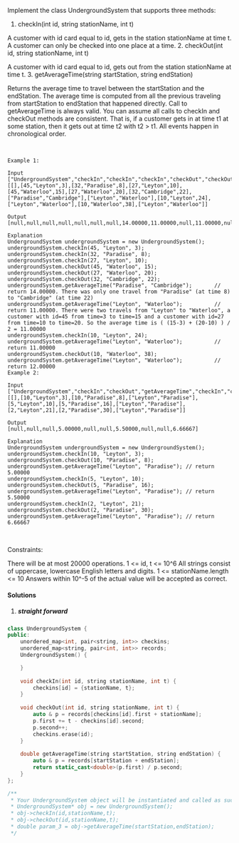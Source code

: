 Implement the class UndergroundSystem that supports three methods:

1. checkIn(int id, string stationName, int t)

A customer with id card equal to id, gets in the station stationName at time t.
A customer can only be checked into one place at a time.
2. checkOut(int id, string stationName, int t)

A customer with id card equal to id, gets out from the station stationName at time t.
3. getAverageTime(string startStation, string endStation) 

Returns the average time to travel between the startStation and the endStation.
The average time is computed from all the previous traveling from startStation to endStation that happened directly.
Call to getAverageTime is always valid.
You can assume all calls to checkIn and checkOut methods are consistent. That is, if a customer gets in at time t1 at some station, then it gets out at time t2 with t2 > t1. All events happen in chronological order.

 

```
Example 1:

Input
["UndergroundSystem","checkIn","checkIn","checkIn","checkOut","checkOut","checkOut","getAverageTime","getAverageTime","checkIn","getAverageTime","checkOut","getAverageTime"]
[[],[45,"Leyton",3],[32,"Paradise",8],[27,"Leyton",10],[45,"Waterloo",15],[27,"Waterloo",20],[32,"Cambridge",22],["Paradise","Cambridge"],["Leyton","Waterloo"],[10,"Leyton",24],["Leyton","Waterloo"],[10,"Waterloo",38],["Leyton","Waterloo"]]

Output
[null,null,null,null,null,null,null,14.00000,11.00000,null,11.00000,null,12.00000]

Explanation
UndergroundSystem undergroundSystem = new UndergroundSystem();
undergroundSystem.checkIn(45, "Leyton", 3);
undergroundSystem.checkIn(32, "Paradise", 8);
undergroundSystem.checkIn(27, "Leyton", 10);
undergroundSystem.checkOut(45, "Waterloo", 15);
undergroundSystem.checkOut(27, "Waterloo", 20);
undergroundSystem.checkOut(32, "Cambridge", 22);
undergroundSystem.getAverageTime("Paradise", "Cambridge");       // return 14.00000. There was only one travel from "Paradise" (at time 8) to "Cambridge" (at time 22)
undergroundSystem.getAverageTime("Leyton", "Waterloo");          // return 11.00000. There were two travels from "Leyton" to "Waterloo", a customer with id=45 from time=3 to time=15 and a customer with id=27 from time=10 to time=20. So the average time is ( (15-3) + (20-10) ) / 2 = 11.00000
undergroundSystem.checkIn(10, "Leyton", 24);
undergroundSystem.getAverageTime("Leyton", "Waterloo");          // return 11.00000
undergroundSystem.checkOut(10, "Waterloo", 38);
undergroundSystem.getAverageTime("Leyton", "Waterloo");          // return 12.00000
Example 2:

Input
["UndergroundSystem","checkIn","checkOut","getAverageTime","checkIn","checkOut","getAverageTime","checkIn","checkOut","getAverageTime"]
[[],[10,"Leyton",3],[10,"Paradise",8],["Leyton","Paradise"],[5,"Leyton",10],[5,"Paradise",16],["Leyton","Paradise"],[2,"Leyton",21],[2,"Paradise",30],["Leyton","Paradise"]]

Output
[null,null,null,5.00000,null,null,5.50000,null,null,6.66667]

Explanation
UndergroundSystem undergroundSystem = new UndergroundSystem();
undergroundSystem.checkIn(10, "Leyton", 3);
undergroundSystem.checkOut(10, "Paradise", 8);
undergroundSystem.getAverageTime("Leyton", "Paradise"); // return 5.00000
undergroundSystem.checkIn(5, "Leyton", 10);
undergroundSystem.checkOut(5, "Paradise", 16);
undergroundSystem.getAverageTime("Leyton", "Paradise"); // return 5.50000
undergroundSystem.checkIn(2, "Leyton", 21);
undergroundSystem.checkOut(2, "Paradise", 30);
undergroundSystem.getAverageTime("Leyton", "Paradise"); // return 6.66667
```
 

Constraints:

There will be at most 20000 operations.
1 <= id, t <= 10^6
All strings consist of uppercase, lowercase English letters and digits.
1 <= stationName.length <= 10
Answers within 10^-5 of the actual value will be accepted as correct.


#### Solutions

1. ##### straight forward

```c++
class UndergroundSystem {
public:
    unordered_map<int, pair<string, int>> checkins;
    unordered_map<string, pair<int, int>> records;
    UndergroundSystem() {

    }
    
    void checkIn(int id, string stationName, int t) {
        checkins[id] = {stationName, t};
    }
    
    void checkOut(int id, string stationName, int t) {
        auto & p = records[checkins[id].first + stationName];
        p.first += t - checkins[id].second;
        p.second++;
        checkins.erase(id);
    }
    
    double getAverageTime(string startStation, string endStation) {
        auto & p = records[startStation + endStation];
        return static_cast<double>(p.first) / p.second;
    }
};

/**
 * Your UndergroundSystem object will be instantiated and called as such:
 * UndergroundSystem* obj = new UndergroundSystem();
 * obj->checkIn(id,stationName,t);
 * obj->checkOut(id,stationName,t);
 * double param_3 = obj->getAverageTime(startStation,endStation);
 */
```
